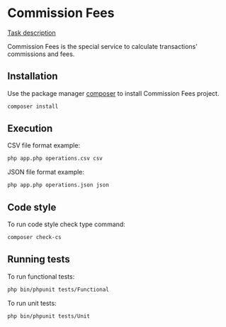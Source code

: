 # Commission Fees

[Task description](https://gist.github.com/PayseraGithub/ef2a59d0a6d6e680af2e46ccff1bca37)

Commission Fees is the special service to calculate transactions' commissions and fees.

## Installation

Use the package manager [composer](https://getcomposer.org/) to install Commission Fees project.

```bash
composer install
```

## Execution

CSV file format example:

```bash
php app.php operations.csv csv
```

JSON file format example:

```bash
php app.php operations.json json
```

## Code style

To run code style check type command:

```bash
composer check-cs
```

## Running tests

To run functional tests:

```bash
php bin/phpunit tests/Functional
```

To run unit tests:

```bash
php bin/phpunit tests/Unit
```
